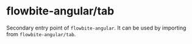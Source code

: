 # flowbite-angular/tab

Secondary entry point of `flowbite-angular`. It can be used by importing from
`flowbite-angular/tab`.

